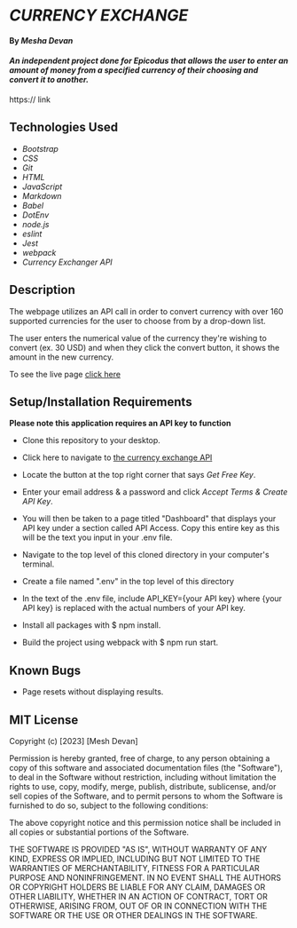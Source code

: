 # _CURRENCY EXCHANGE_

#### By _**Mesha Devan**_

#### _An independent project done for Epicodus that allows the user to enter an amount of money from a specified currency of their choosing and convert it to another._

https:// link

## Technologies Used

* _Bootstrap_
* _CSS_
* _Git_
* _HTML_
* _JavaScript_
* _Markdown_
* _Babel_
* _DotEnv_
* _node.js_
* _eslint_
* _Jest_
* _webpack_
* _Currency Exchanger API_

## Description

The webpage utilizes an API call in order to convert currency with over 160 supported currencies for the user to choose from by a drop-down list.

The user enters the numerical value of the currency they're wishing to convert (ex. 30 USD) and when they click the convert button, it shows the amount in the new currency.

To see the live page [click here](https://archivistmd.github.io/currency-exchange)

## Setup/Installation Requirements

**Please note this application requires an API key to function**

* Clone this repository to your desktop.
* Click here to navigate to [the currency exchange API](https://www.exchangerate-api.com/)
* Locate the button at the top right corner that says _Get Free Key_.
* Enter your email address & a password and click _Accept Terms & Create API Key_.
* You will then be taken to a page titled "Dashboard" that displays your API key under a section called API Access. Copy this entire key as this will be the text you input in your .env file.

* Navigate to the top level of this cloned directory in your computer's terminal.
* Create a file named ".env" in the top level of this directory
* In the text of the .env file, include API_KEY={your API key} where {your API key} is replaced with the actual numbers of your API key.
* Install all packages with $ npm install.
* Build the project using webpack with $ npm run start.


## Known Bugs

* Page resets without displaying results.

## MIT License

Copyright (c) [2023] [Mesh Devan]

Permission is hereby granted, free of charge, to any person obtaining a copy
of this software and associated documentation files (the "Software"), to deal
in the Software without restriction, including without limitation the rights
to use, copy, modify, merge, publish, distribute, sublicense, and/or sell
copies of the Software, and to permit persons to whom the Software is
furnished to do so, subject to the following conditions:

The above copyright notice and this permission notice shall be included in all
copies or substantial portions of the Software.

THE SOFTWARE IS PROVIDED "AS IS", WITHOUT WARRANTY OF ANY KIND, EXPRESS OR
IMPLIED, INCLUDING BUT NOT LIMITED TO THE WARRANTIES OF MERCHANTABILITY,
FITNESS FOR A PARTICULAR PURPOSE AND NONINFRINGEMENT. IN NO EVENT SHALL THE
AUTHORS OR COPYRIGHT HOLDERS BE LIABLE FOR ANY CLAIM, DAMAGES OR OTHER
LIABILITY, WHETHER IN AN ACTION OF CONTRACT, TORT OR OTHERWISE, ARISING FROM,
OUT OF OR IN CONNECTION WITH THE SOFTWARE OR THE USE OR OTHER DEALINGS IN THE
SOFTWARE.
